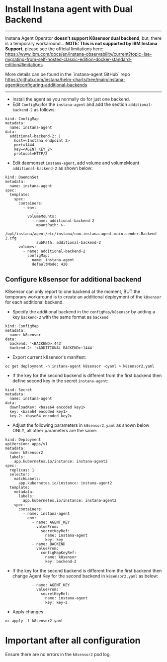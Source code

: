 # Install Instana agent with Dual Backend
---
Instana Agent Operator **doesn't support K8sensor dual backend**, but, there is a temporary workaround...
**NOTE: This is not supported by IBM Instana Support**, please see the official limitations here:
https://www.ibm.com/docs/en/instana-observability/current?topic=ise-migrating-from-self-hosted-classic-edition-docker-standard-edition#limitations

More details can be found in the ´instana-agent GitHub´ repo
https://github.com/instana/helm-charts/tree/main/instana-agent#configuring-additional-backends

---

- Install the agent as you normally do for just one backend.
- Edit `ConfigMap`for the `instana-agent` and add the section `additional-backend-2` as follows:

```
kind: ConfigMap
metadata:
  name: instana-agent
data:
  additional-backend-2: |
    host=<Instana endpoint 2>
    port=1444
    key=<AGENT_KEY_2>
    protocol=HTTP/2
```

- Edit daemonset `instana-agent`, add volume and volumeMount `additional-backend-2` as shown below:

```
kind: DaemonSet
metadata:
  name: instana-agent
spec:
  template:
    spec:
      containers:
        - env:
            ...
          volumeMounts:
            - name: additional-backend-2
              mountPath: >-
                /opt/instana/agent/etc/instana/com.instana.agent.main.sender.Backend-2.cfg
              subPath: additional-backend-2
      volumes:
        - name: additional-backend-2
          configMap:
            name: instana-agent
            defaultMode: 420
```

## Configure k8sensor for additional backend

K8sensor can only report to one backend at the moment, BUT the temporary workaround is to create an additional deployment of the `k8sensor` for each additional backend.

- Specify the additional backend in the `configMap/k8sensor` by adding a key `backend-2` with the same format as `backend`

```
kind: ConfigMap
metadata:
  name: k8sensor
data:
  backend: '<BACKEND>:443'
  backend-2: '<ADDITIONAL BACKEND>:1444'
```

- Export current k8sensor's manifest:

`oc get deployment -n instana-agent k8sensor -oyaml > k8sensor2.yaml`

- If the key for the second backend is different from the first backend then define second key in the secret `instana-agent`:

```
kind: Secret
metadata:
  name: instana-agent
data:
  downloadKey: <base64 encoded key1>
  key: <base64 encoded key1>
  key-2: <base64 encoded key2>
```

- Adjust the following parameters in `k8sensor2.yaml` as shown below ONLY, all other parameters are the same:

```
kind: Deployment
apiVersion: apps/v1
metadata:
  name: k8sensor2
  labels:
    app.kubernetes.io/instance: instana-agent2
spec:
  replicas: 1
  selector:
    matchLabels:
      app.kubernetes.io/instance: instana-agent2
  template:
    metadata:
      labels:
        app.kubernetes.io/instance: instana-agent2
    spec:
      containers:
        - name: instana-agent
          env:
            - name: AGENT_KEY
              valueFrom:
                secretKeyRef:
                  name: instana-agent
                  key: key
            - name: BACKEND
              valueFrom:
                configMapKeyRef:
                  name: k8sensor
                  key: backend-2
```

- If the key for the second backend is different from the first backend then change Agent Key for the second backend in `k8sensor2.yaml` as below:

```
            - name: AGENT_KEY
              valueFrom:
                secretKeyRef:
                  name: instana-agent
                  key: key-2
```

- Apply changes:

`oc apply -f k8sensor2.yaml`

# Important after all configuration
Ensure there are no errors in the `k8sensor2` pod log.
